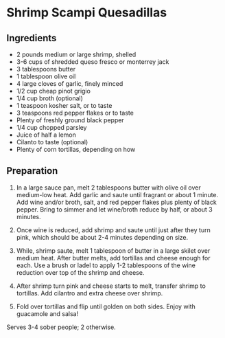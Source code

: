 # Shrimp Scampi Quesadillas

## Ingredients
* 2 pounds medium or large shrimp, shelled
* 3-6 cups of shredded queso fresco or monterrey jack
* 3 tablespoons butter
* 1 tablespoon olive oil
* 4 large cloves of garlic, finely minced
* 1/2 cup cheap pinot grigio
* 1/4 cup broth (optional)
* 1 teaspoon kosher salt, or to taste
* 3 teaspoons red pepper flakes or to taste
* Plenty of freshly ground black pepper
* 1/4 cup chopped parsley
* Juice of half a lemon
* Cilanto to taste (optional)
* Plenty of corn tortillas, depending on how  

## Preparation
1. In a large sauce pan, melt 2 tablespoons butter with olive oil over medium-low heat. Add garlic and saute until fragrant or about 1 minute. Add wine and/or broth, salt, and red pepper flakes plus plenty of black pepper. Bring to simmer and let wine/broth reduce by half, or about 3 minutes.

2. Once wine is reduced, add shrimp and saute until just after they turn pink, which should be about 2-4 minutes depending on size.

3. While, shrimp saute, melt 1 tablespoon of butter in a large skilet over medium heat. After butter melts, add tortillas and cheese enough for each. Use a brush or ladel to apply 1-2 tablespoons of the wine reduction over top of the shrimp and cheese.

4. After shrimp turn pink and cheese starts to melt, transfer shrimp to tortillas. Add cilantro and extra cheese over shrimp.

5. Fold over tortillas and flip until golden on both sides. Enjoy with guacamole and salsa!

Serves 3-4 sober people; 2 otherwise.
